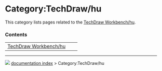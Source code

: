 # Category:TechDraw/hu
This category lists pages related to the [TechDraw Workbench/hu](TechDraw_Workbench/hu.md).

### Contents

|     |     |     |
| --- | --- | --- |
| [TechDraw Workbench/hu](TechDraw_Workbench/hu.md) |



---
![](images/Right_arrow.png) [documentation index](../README.md) > Category:TechDraw/hu
